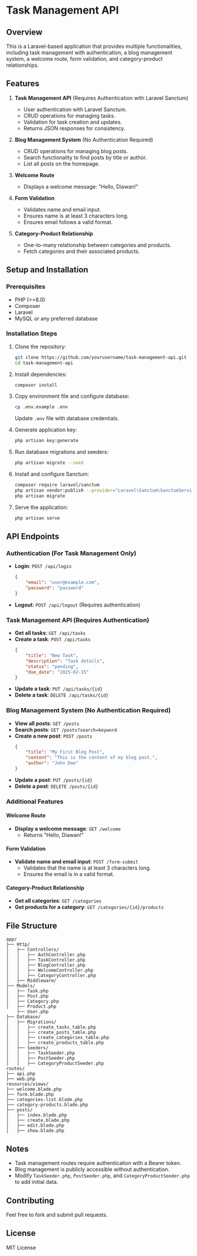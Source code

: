 # Task Management API

## Overview

This is a Laravel-based application that provides multiple functionalities, including task management with authentication, a blog management system, a welcome route, form validation, and category-product relationships.

## Features

1. **Task Management API** (Requires Authentication with Laravel Sanctum)

    - User authentication with Laravel Sanctum.
    - CRUD operations for managing tasks.
    - Validation for task creation and updates.
    - Returns JSON responses for consistency.

2. **Blog Management System** (No Authentication Required)

    - CRUD operations for managing blog posts.
    - Search functionality to find posts by title or author.
    - List all posts on the homepage.

3. **Welcome Route**

    - Displays a welcome message: "Hello, Diawan!"

4. **Form Validation**

    - Validates name and email input.
    - Ensures name is at least 3 characters long.
    - Ensures email follows a valid format.

5. **Category-Product Relationship**
    - One-to-many relationship between categories and products.
    - Fetch categories and their associated products.

## Setup and Installation

### Prerequisites

-   PHP (>=8.0)
-   Composer
-   Laravel
-   MySQL or any preferred database

### Installation Steps

1. Clone the repository:

    ```bash
    git clone https://github.com/yourusername/task-management-api.git
    cd task-management-api
    ```

2. Install dependencies:

    ```bash
    composer install
    ```

3. Copy environment file and configure database:

    ```bash
    cp .env.example .env
    ```

    Update `.env` file with database credentials.

4. Generate application key:

    ```bash
    php artisan key:generate
    ```

5. Run database migrations and seeders:

    ```bash
    php artisan migrate --seed
    ```

6. Install and configure Sanctum:

    ```bash
    composer require laravel/sanctum
    php artisan vendor:publish --provider="Laravel\Sanctum\SanctumServiceProvider"
    php artisan migrate
    ```

7. Serve the application:
    ```bash
    php artisan serve
    ```

## API Endpoints

### Authentication (For Task Management Only)

-   **Login**: `POST /api/login`
    ```json
    {
        "email": "user@example.com",
        "password": "password"
    }
    ```
-   **Logout**: `POST /api/logout` (Requires authentication)

### Task Management API (Requires Authentication)

-   **Get all tasks**: `GET /api/tasks`
-   **Create a task**: `POST /api/tasks`
    ```json
    {
        "title": "New Task",
        "description": "Task details",
        "status": "pending",
        "due_date": "2025-02-15"
    }
    ```
-   **Update a task**: `PUT /api/tasks/{id}`
-   **Delete a task**: `DELETE /api/tasks/{id}`

### Blog Management System (No Authentication Required)

-   **View all posts**: `GET /posts`
-   **Search posts**: `GET /posts?search=keyword`
-   **Create a new post**: `POST /posts`
    ```json
    {
        "title": "My First Blog Post",
        "content": "This is the content of my blog post.",
        "author": "John Doe"
    }
    ```
-   **Update a post**: `PUT /posts/{id}`
-   **Delete a post**: `DELETE /posts/{id}`

### Additional Features

#### Welcome Route

-   **Display a welcome message**: `GET /welcome`
    -   Returns "Hello, Diawan!"

#### Form Validation

-   **Validate name and email input**: `POST /form-submit`
    -   Validates that the name is at least 3 characters long.
    -   Ensures the email is in a valid format.

#### Category-Product Relationship

-   **Get all categories**: `GET /categories`
-   **Get products for a category**: `GET /categories/{id}/products`

## File Structure

```
app/
├── Http/
│   ├── Controllers/
│   │   ├── AuthController.php
│   │   ├── TaskController.php
│   │   ├── BlogController.php
│   │   ├── WelcomeController.php
│   │   ├── CategoryController.php
│   ├── Middleware/
├── Models/
│   ├── Task.php
│   ├── Post.php
│   ├── Category.php
│   ├── Product.php
    ├── User.php
├── Database/
│   ├── Migrations/
│   │   ├── create_tasks_table.php
│   │   ├── create_posts_table.php
│   │   ├── create_categories_table.php
│   │   ├── create_products_table.php
│   ├── Seeders/
│   │   ├── TaskSeeder.php
│   │   ├── PostSeeder.php
│   │   ├── CategoryProductSeeder.php
routes/
├── api.php
├── web.php
resources/views/
├── welcome.blade.php
├── form.blade.php
├── categories-list.blade.php
├── category-products.blade.php
├── posts/
│   ├── index.blade.php
│   ├── create.blade.php
│   ├── edit.blade.php
│   ├── show.blade.php
```

## Notes

-   Task management routes require authentication with a Bearer token.
-   Blog management is publicly accessible without authentication.
-   Modify `TaskSeeder.php`, `PostSeeder.php`, and `CategoryProductSeeder.php` to add initial data.

## Contributing

Feel free to fork and submit pull requests.

## License

MIT License
